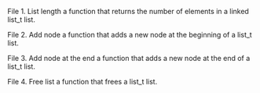 File 1. List length a function that returns the number of elements in a linked list_t list.

File 2. Add node  a function that adds a new node at the beginning of a list_t list.

File 3. Add node at the end a function that adds a new node at the end of a list_t list.

File 4. Free list a function that frees a list_t list.
